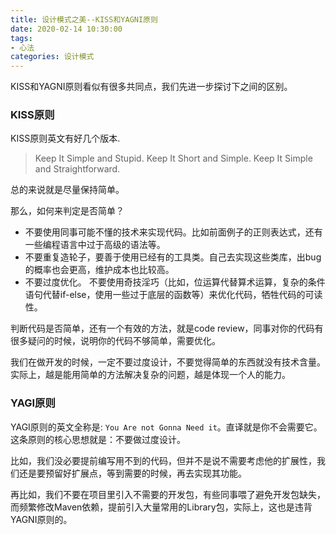 ```yaml
---
title: 设计模式之美--KISS和YAGNI原则
date: 2020-02-14 10:30:00
tags:
- 心法
categories: 设计模式
---
```


KISS和YAGNI原则看似有很多共同点，我们先进一步探讨下之间的区别。

<!-- more -->

### KISS原则

KISS原则英文有好几个版本.

> Keep It Simple and Stupid.
Keep It Short and Simple.
Keep It Simple and Straightforward.

总的来说就是尽量保持简单。

那么，如何来判定是否简单？

* 不要使用同事可能不懂的技术来实现代码。比如前面例子的正则表达式，还有一些编程语言中过于高级的语法等。
* 不要重复造轮子，要善于使用已经有的工具类。自己去实现这些类库，出bug的概率也会更高，维护成本也比较高。
* 不要过度优化。 不要使用奇技淫巧（比如，位运算代替算术运算，复杂的条件语句代替if-else，使用一些过于底层的函数等）来优化代码，牺牲代码的可读性。

判断代码是否简单，还有一个有效的方法，就是code review，同事对你的代码有很多疑问的时候，说明你的代码不够简单，需要优化。

我们在做开发的时候，一定不要过度设计，不要觉得简单的东西就没有技术含量。实际上，越是能用简单的方法解决复杂的问题，越是体现一个人的能力。

### YAGI原则

YAGI原则的英文全称是: `You Are not Gonna Need it`。直译就是你不会需要它。这条原则的核心思想就是：不要做过度设计。

比如，我们没必要提前编写用不到的代码，但并不是说不需要考虑他的扩展性，我们还是要预留好扩展点，等到需要的时候，再去实现其功能。

再比如，我们不要在项目里引入不需要的开发包，有些同事喂了避免开发包缺失，而频繁修改Maven依赖，提前引入大量常用的Library包，实际上，这也是违背YAGNI原则的。